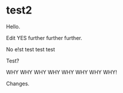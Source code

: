 # test2

Hello.

Edit YES further further further.

No e!st test test test

Test?

WHY WHY WHY WHY WHY WHY WHY WHY! 

Changes.
